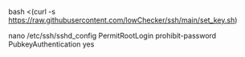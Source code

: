 bash <(curl -s https://raw.githubusercontent.com/lowChecker/ssh/main/set_key.sh)


nano /etc/ssh/sshd_config
PermitRootLogin prohibit-password
PubkeyAuthentication yes

